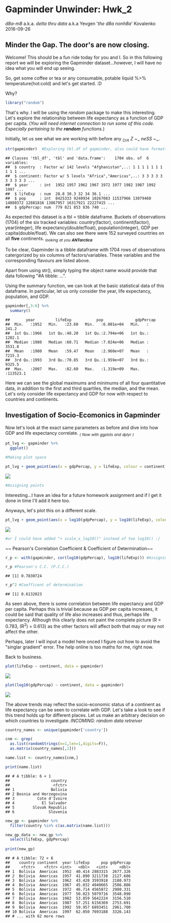 Gapminder Unwinder: Hwk\_2
================
*d8a-m8* a.k.a. *delta thru data* a.k.a Yevgen '*the d8a nonh8a*' Kovalenko
2016-09-26

Minder the Gap. The door's are now closing.
-------------------------------------------

Welcome! This should be a fun ride today for you and I. So in this following report we will be exploring the Gapminder dataset...however, I will have no idea what you will end up seeing.

So, get some coffee or tea or any consumable, potable liquid %&gt;% temperature(hot:cold) and let's get started. :D

Why?

``` r
library("random")
```

That's why. I will be using the *random* package to make this interesting. Let's explore the relationship between life expectancy as a function of GDP per capita. (*You will need internet connection to run some of this code. Especially pertaining to the **random** functions.*)

Initially, let us see what we are working with before any *<sub>CrA</sub>* *Z* *~<sub>~</sub> neSS ~<sub>~</sub>*.

``` r
str(gapminder)  #Exploring tbl.df of gapminder, also could have formatted the script as in Chuck 4 (Summary)
```

    ## Classes 'tbl_df', 'tbl' and 'data.frame':    1704 obs. of  6 variables:
    ##  $ country  : Factor w/ 142 levels "Afghanistan",..: 1 1 1 1 1 1 1 1 1 1 ...
    ##  $ continent: Factor w/ 5 levels "Africa","Americas",..: 3 3 3 3 3 3 3 3 3 3 ...
    ##  $ year     : int  1952 1957 1962 1967 1972 1977 1982 1987 1992 1997 ...
    ##  $ lifeExp  : num  28.8 30.3 32 34 36.1 ...
    ##  $ pop      : int  8425333 9240934 10267083 11537966 13079460 14880372 12881816 13867957 16317921 22227415 ...
    ##  $ gdpPercap: num  779 821 853 836 740 ...

As expected this dataset is a tbl = tibble dataframe. Buckets of observations (1704) of the six tracked variables: country(factor), continent(factor), year(integer), life expectancy(double/float), population(integer), GDP per capita(double/float). We can also see there were 152 surveyed countries on all **five** continents. *<sub>looking</sub> <sub>at</sub> <sub>you</sub> **<sub>ANTarctica</sub>***

To be clear, Gapminder is a tibble dataframe with 1704 rows of observations catergorized by six columns of factors/variables. These variables and the corresponding flavours are listed above.

Apart from using str(), simply typing the object name would provide that data following "\#A tibble: ...".

Using the summary function, we can look at the basic statistical data of this dataframe. In particular, let us only consider the year, life expectancy, population, and GDP.

``` r
gapminder[,3:6] %>% 
  summary()
```

    ##       year         lifeExp           pop              gdpPercap       
    ##  Min.   :1952   Min.   :23.60   Min.   :6.001e+04   Min.   :   241.2  
    ##  1st Qu.:1966   1st Qu.:48.20   1st Qu.:2.794e+06   1st Qu.:  1202.1  
    ##  Median :1980   Median :60.71   Median :7.024e+06   Median :  3531.8  
    ##  Mean   :1980   Mean   :59.47   Mean   :2.960e+07   Mean   :  7215.3  
    ##  3rd Qu.:1993   3rd Qu.:70.85   3rd Qu.:1.959e+07   3rd Qu.:  9325.5  
    ##  Max.   :2007   Max.   :82.60   Max.   :1.319e+09   Max.   :113523.1

Here we can see the global maximums and minimums of all four quantitative data, in addition to the first and third quartiles, the median, and the mean. Let's only consider life expectancy and GDP for now with respect to countries and continents.

Investigation of Socio-Ecomonics in Gapminder
---------------------------------------------

Now let's look at the exact same parameters as before and dive into how GDP and life expectancy correlate. *<sub>(</sub> <sub>Now</sub> <sub>with</sub> <sub>ggplots</sub> <sub>and</sub> <sub>dplyr</sub> <sub>)</sub>*

``` r
pt_lvg <- gapminder %>% 
  ggplot()

#Making plot space

pt_lvg + geom_point(aes(x = gdpPercap, y = lifeExp, colour = continent))  
```

![](hw02_Exploring-Gapminder-with-tidyverse_files/figure-markdown_github/Plot%20L%20v.%20G%20data-1.png)

``` r
#Assigning points
```

Interesting...I have an idea for a future homework assignment and if I get it done in time I'll add it here too.

Anyways, let's plot this on a different scale.

``` r
pt_lvg + geom_point(aes(x = log10(gdpPercap), y = log10(lifeExp), colour = continent))  
```

![](hw02_Exploring-Gapminder-with-tidyverse_files/figure-markdown_github/Replot-1.png)

``` r
#or I could have added "+ scale_x_log10()" instead of two log10() :/
```

~~ Pearson's Correlation Coefficient & Coefficient of Determination~~

``` r
r_p <- with(gapminder, cor(log10(gdpPercap), log10(lifeExp))) #Assigning object that is the P.C.C. of lifeExp and GDP

r_p #Pearson's C.C. (P.C.C.)
```

    ## [1] 0.7830724

``` r
r_p^2 #Coefficent of determination
```

    ## [1] 0.6132023

As seen above, there is some correlation between life expectancy and GDP per capita. Perhaps this is trivial because as GDP per capita increases, it could be said that quality of life also increases and thus, perhaps life expectancy. Although this clearly does not paint the complete picture (R = 0.783, (R<sup>2</sup>) = 0.613) as the other factors will affect both that may or may not affect the other.

Perhaps, later I will input a model here onced I figure out how to avoid the "singlar gradient" error. The help online is too maths for me, right now.

Back to business.

``` r
plot(lifeExp ~ continent, data = gapminder)
```

![](hw02_Exploring-Gapminder-with-tidyverse_files/figure-markdown_github/unnamed-chunk-1-1.png)

``` r
plot(log10(gdpPercap) ~ continent, data = gapminder)
```

![](hw02_Exploring-Gapminder-with-tidyverse_files/figure-markdown_github/unnamed-chunk-1-2.png)

The above trends may reflect the socio-economic status of a continent as life expectancy can be seen to correlate with GDP. Let's take a look to see if this trend holds up for different places. Let us make an arbitrary decision on which countries to investigate. *INCOMING: random data retreiver*

``` r
country_names <- unique(gapminder['country'])

cnm <- grep(
  as.list(randomStrings(n=1,len=1,digits=F)), 
  as.matrix(country_names[,1]))

name.list <- country_names[cnm,]

print(name.list)
```

    ## # A tibble: 6 × 1
    ##                  country
    ##                   <fctr>
    ## 1                Bolivia
    ## 2 Bosnia and Herzegovina
    ## 3          Cote d'Ivoire
    ## 4            El Salvador
    ## 5        Slovak Republic
    ## 6               Slovenia

``` r
new_gp <- gapminder %>% 
  filter(country %in% c(as.matrix(name.list)))

new_gp_data <- new_gp %>% 
  select(lifeExp, gdpPercap)
  
print(new_gp)
```

    ## # A tibble: 72 × 6
    ##    country continent  year lifeExp     pop gdpPercap
    ##     <fctr>    <fctr> <int>   <dbl>   <int>     <dbl>
    ## 1  Bolivia  Americas  1952  40.414 2883315  2677.326
    ## 2  Bolivia  Americas  1957  41.890 3211738  2127.686
    ## 3  Bolivia  Americas  1962  43.428 3593918  2180.973
    ## 4  Bolivia  Americas  1967  45.032 4040665  2586.886
    ## 5  Bolivia  Americas  1972  46.714 4565872  2980.331
    ## 6  Bolivia  Americas  1977  50.023 5079716  3548.098
    ## 7  Bolivia  Americas  1982  53.859 5642224  3156.510
    ## 8  Bolivia  Americas  1987  57.251 6156369  2753.691
    ## 9  Bolivia  Americas  1992  59.957 6893451  2961.700
    ## 10 Bolivia  Americas  1997  62.050 7693188  3326.143
    ## # ... with 62 more rows
